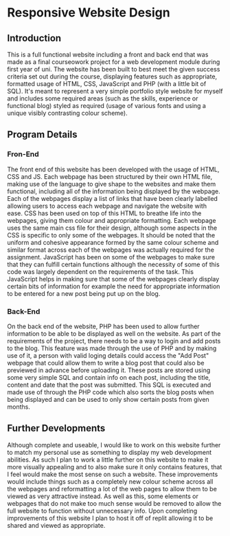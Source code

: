 # Responsive Website Design
## Introduction
This is a full functional website including a front and back end that was made as a final courseowork project for a web development module during first year of uni. The website has been built to best meet the given success criteria set out during the course, displaying features such as appropriate, formatted usage of HTML, CSS, JavaScript and PHP (with a little bit of SQL). It's meant to represent a very simple portfolio style website for myself and includes some required areas (such as the skills, experience or functional blog) styled as required (usage of various fonts and using a unique visibly contrasting colour scheme).

## Program Details
### Fron-End
The front end of this website has been developed with the usage of HTML, CSS and JS. Each webpage has been structured by their own HTML file, making use of the language to give shape to the websites and make them functional, including all of the information being displayed by the webpage. Each of the webpages display a list of links that have been clearly labelled allowing users to access each webpage and navigate the website with ease. CSS has been used on top of this HTML to breathe life into the webpages, giving them colour and appropriate formatting. Each webpage uses the same main css file for their design, although some aspects in the CSS is specific to only some of the webpages. It should be noted that the uniform and cohesive appearance formed by the same colour scheme and similar format across each of the webpages was actually required for the assignment. JavaScript has been on some of the webpages to make sure that they can fulfill certain functions although the necessity of some of this code was largely dependent on the requirements of the task. This JavaScript helps in making sure that some of the webpages clearly display certain bits of information for example the need for appropriate information to be entered for a new post being put up on the blog.

### Back-End
On the back end of the website, PHP has been used to allow further information to be able to be displayed as well on the website. As part of the requirements of the project, there needs to be a way to login and add posts to the blog. This feature was made through the use of  PHP and by making use of it, a person with valid loging details could access the "Add Post" webpage that could allow them to write a blog post that could also be previewed in advance before uploading it. These posts are stored using some very simple SQL and contain info on each post, including the title, content and date that the post was submitted. This SQL is executed and made use of through the PHP code which also sorts the blog posts when being displayed and can be used to only show certain posts from given months.

## Further Developments
Although complete and useable, I would like to work on this website further to match my personal use as something to display my web development abilities. As such I plan to work a little further on this website to make it more visually appealing and to also make sure it only contains features, that I feel would make the most sense on such a website. These improvements would include things such as a completely new colour scheme across all the webpages and reformatting a lot of the web pages to allow them to be viewed as very attractive instead. As well as this, some elements or webpages that do not make too much sense would be removed to allow the full website to function without unnecessary info. Upon completing improvements of this website I plan to host it off of replit allowing it to be shared and viewed as appropriate.
